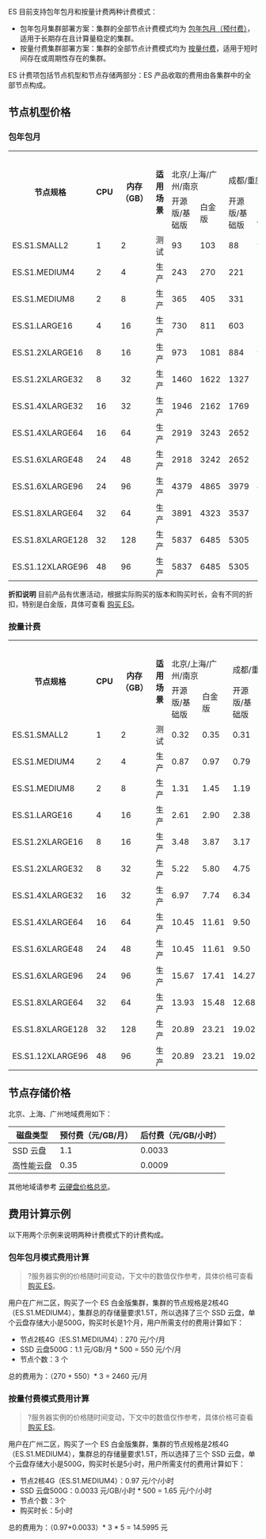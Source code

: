 ES 目前支持包年包月和按量计费两种计费模式：
- 包年包月集群部署方案：集群的全部节点计费模式均为 [包年包月（预付费）](https://cloud.tencent.com/document/product/555/9618)，适用于长期存在且计算量稳定的集群。
- 按量付费集群部署方案：集群的全部节点计费模式均为 [按量付费](https://cloud.tencent.com/document/product/555/9617)，适用于短时间存在或周期性存在的集群。

ES 计费项包括节点机型和节点存储两部分：ES 产品收取的费用由各集群中的全部节点构成。

## 节点机型价格

### 包年包月

<table class="tg">
  <tr>
    <th class="tg-llyw" rowspan="3">节点规格</th>
    <th class="tg-llyw" rowspan="3">CPU</th>
    <th class="tg-llyw" rowspan="3">内存（GB）</th>
    <th class="tg-llyw" rowspan="3">适用场景</th>
    <th class="tg-llyw" colspan="20">预付费（元/个/月）</th>
  </tr>
  <tr>
    <td class="tg-llyw" colspan="2">北京/上海/广州/南京</td>
    <td class="tg-llyw" colspan="2">成都/重庆</td>
		<td class="tg-llyw" colspan="2">上海/深圳金融</td>
    <td class="tg-llyw" colspan="2">中国香港</td>
    <td class="tg-llyw" colspan="2">新加坡</td>
		<td class="tg-llyw" colspan="2">孟买</td>
		<td class="tg-llyw" colspan="2">首尔</td>
    <td class="tg-llyw" colspan="2">硅谷</td>
    <td class="tg-llyw" colspan="2">多伦多</td>
		<td class="tg-llyw" colspan="2">法兰克福</td>
  </tr>
  <tr>
    <td class="tg-llyw">开源版/基础版</td>
    <td class="tg-llyw">白金版</td>
    <td class="tg-llyw">开源版/基础版</td>
    <td class="tg-llyw">白金版</td>
    <td class="tg-llyw">开源版/基础版</td>
    <td class="tg-llyw">白金版</td>
    <td class="tg-llyw">开源版/基础版</td>
    <td class="tg-llyw">白金版</td>
    <td class="tg-llyw">开源版/基础版</td>
    <td class="tg-llyw">白金版</td>
    <td class="tg-llyw">开源版/基础版</td>
    <td class="tg-llyw">白金版</td>
		<td class="tg-llyw">开源版/基础版</td>
    <td class="tg-llyw">白金版</td>
		<td class="tg-llyw">开源版/基础版</td>
    <td class="tg-llyw">白金版</td>
		<td class="tg-llyw">开源版/基础版</td>
    <td class="tg-llyw">白金版</td>
		<td class="tg-llyw">开源版/基础版</td>
    <td class="tg-llyw">白金版</td>
  </tr>
  <tr>
    <td class="tg-0pky">ES.S1.SMALL2</td>
    <td class="tg-0pky">1</td>
    <td class="tg-0pky">2</td>
    <td class="tg-0pky">测试</td>
		<td class="tg-0pky">93</td>
    <td class="tg-0pky">103</td>
    <td class="tg-0pky">88</td>
    <td class="tg-0pky">98</td>
    <td class="tg-0pky">148</td>
    <td class="tg-0pky">164</td>
    <td class="tg-0pky">140</td>
    <td class="tg-0pky">155</td>
    <td class="tg-0pky">140</td>
    <td class="tg-0pky">155</td>
    <td class="tg-0pky">137</td>
    <td class="tg-0pky">152</td>
    <td class="tg-0pky">148</td>
    <td class="tg-0pky">164</td>
		<td class="tg-0pky">132</td>
    <td class="tg-0pky">147</td>
		<td class="tg-0pky">100</td>
		<td class="tg-0pky">111</td>
		<td class="tg-0pky">138</td>
		<td class="tg-0pky">153</td>
  </tr>
  <tr>
    <td class="tg-0pky">ES.S1.MEDIUM4</td>
    <td class="tg-0pky">2</td>
    <td class="tg-0pky">4</td>
    <td class="tg-0pky">生产</td>
    <td class="tg-0pky">243</td>
    <td class="tg-0pky">270</td>
    <td class="tg-0pky">221</td>
    <td class="tg-0pky">246</td>
    <td class="tg-0pky">389</td>
    <td class="tg-0pky">432</td>
    <td class="tg-0pky">324</td>
    <td class="tg-0pky">360</td>
    <td class="tg-0pky">324</td>
    <td class="tg-0pky">360</td>
    <td class="tg-0pky">319</td>
    <td class="tg-0pky">354</td>
		<td class="tg-0pky">338</td>
    <td class="tg-0pky">375</td>
		<td class="tg-0pky">307</td>
    <td class="tg-0pky">341</td>
		<td class="tg-0pky">239</td>
    <td class="tg-0pky">266</td>
		<td class="tg-0pky">312</td>
    <td class="tg-0pky">347</td>
  </tr>
  <tr>
    <td class="tg-0pky">ES.S1.MEDIUM8</td>
    <td class="tg-0pky">2</td>
    <td class="tg-0pky">8</td>
    <td class="tg-0pky">生产</td>
    <td class="tg-0pky">365</td>
    <td class="tg-0pky">405</td>
    <td class="tg-0pky">331</td>
    <td class="tg-0pky">368</td>
    <td class="tg-0pky">583</td>
    <td class="tg-0pky">648</td>
    <td class="tg-0pky">486</td>
    <td class="tg-0pky">540</td>
    <td class="tg-0pky">486</td>
    <td class="tg-0pky">540</td>
    <td class="tg-0pky">477</td>
    <td class="tg-0pky">530</td>
		<td class="tg-0pky">507</td>
    <td class="tg-0pky">563</td>
		<td class="tg-0pky">460</td>
    <td class="tg-0pky">511</td>
		<td class="tg-0pky">358</td>
    <td class="tg-0pky">398</td>
		<td class="tg-0pky">469</td>
    <td class="tg-0pky">521</td>
  </tr>
  <tr>
    <td class="tg-0pky">ES.S1.LARGE16</td>
    <td class="tg-0pky">4</td>
    <td class="tg-0pky">16</td>
    <td class="tg-0pky">生产</td>
    <td class="tg-0pky">730</td>
    <td class="tg-0pky">811</td>
    <td class="tg-0pky">603</td>
    <td class="tg-0pky">737</td>
    <td class="tg-0pky">1166</td>
    <td class="tg-0pky">1296</td>
    <td class="tg-0pky">972</td>
    <td class="tg-0pky">1080</td>
    <td class="tg-0pky">972</td>
    <td class="tg-0pky">1080</td>
    <td class="tg-0pky">955</td>
    <td class="tg-0pky">1061</td>
		<td class="tg-0pky">1013</td>
    <td class="tg-0pky">1126</td>
		<td class="tg-0pky">920</td>
    <td class="tg-0pky">1022</td>
		<td class="tg-0pky">717</td>
    <td class="tg-0pky">797</td>
		<td class="tg-0pky">938</td>
    <td class="tg-0pky">1042</td>
  </tr>
	<tr>
    <td class="tg-0pky">ES.S1.2XLARGE16</td>
    <td class="tg-0pky">8</td>
    <td class="tg-0pky">16</td>
    <td class="tg-0pky">生产</td>
    <td class="tg-0pky">973</td>
    <td class="tg-0pky">1081</td>
    <td class="tg-0pky">884</td>
    <td class="tg-0pky">982</td>
    <td class="tg-0pky">1555</td>
    <td class="tg-0pky">1728</td>
    <td class="tg-0pky">1295</td>
    <td class="tg-0pky">1439</td>
    <td class="tg-0pky">1295</td>
    <td class="tg-0pky">1439</td>
    <td class="tg-0pky">1273</td>
    <td class="tg-0pky">1414</td>
		<td class="tg-0pky">1351</td>
    <td class="tg-0pky">1501</td>
		<td class="tg-0pky">1226</td>
    <td class="tg-0pky">1362</td>
		<td class="tg-0pky">956</td>
    <td class="tg-0pky">1062</td>
		<td class="tg-0pky">1250</td>
    <td class="tg-0pky">1389</td>
  </tr>
  <tr>
    <td class="tg-0pky">ES.S1.2XLARGE32</td>
    <td class="tg-0pky">8</td>
    <td class="tg-0pky">32</td>
    <td class="tg-0pky">生产</td>
    <td class="tg-0pky">1460</td>
    <td class="tg-0pky">1622</td>
    <td class="tg-0pky">1327</td>
    <td class="tg-0pky">1474</td>
    <td class="tg-0pky">2333</td>
    <td class="tg-0pky">2592</td>
    <td class="tg-0pky">1943</td>
    <td class="tg-0pky">2159</td>
    <td class="tg-0pky">1943</td>
    <td class="tg-0pky">2159</td>
    <td class="tg-0pky">1910</td>
    <td class="tg-0pky">2122</td>
		<td class="tg-0pky">2026</td>
    <td class="tg-0pky">2251</td>
		<td class="tg-0pky">1840</td>
    <td class="tg-0pky">2044</td>
		<td class="tg-0pky">1435</td>
    <td class="tg-0pky">1594</td>
		<td class="tg-0pky">1875</td>
    <td class="tg-0pky">2083</td>
  </tr>
  <tr>
    <td class="tg-0pky">ES.S1.4XLARGE32</td>
    <td class="tg-0pky">16</td>
    <td class="tg-0pky">32</td>
    <td class="tg-0pky">生产</td>
    <td class="tg-0pky">1946</td>
    <td class="tg-0pky">2162</td>
    <td class="tg-0pky">1769</td>
    <td class="tg-0pky">1965</td>
    <td class="tg-0pky">3110</td>
    <td class="tg-0pky">3456</td>
    <td class="tg-0pky">2590</td>
    <td class="tg-0pky">2878</td>
    <td class="tg-0pky">2590</td>
    <td class="tg-0pky">2878</td>
    <td class="tg-0pky">2546</td>
    <td class="tg-0pky">2829</td>
		<td class="tg-0pky">2702</td>
    <td class="tg-0pky">3002</td>
		<td class="tg-0pky">2453</td>
    <td class="tg-0pky">2725</td>
		<td class="tg-0pky">1913</td>
    <td class="tg-0pky">2125</td>
		<td class="tg-0pky">2500</td>
    <td class="tg-0pky">2778</td>
  </tr>
  <tr>
    <td class="tg-0pky">ES.S1.4XLARGE64</td>
    <td class="tg-0pky">16</td>
    <td class="tg-0pky">64</td>
    <td class="tg-0pky">生产</td>
    <td class="tg-0pky">2919</td>
    <td class="tg-0pky">3243</td>
    <td class="tg-0pky">2652</td>
    <td class="tg-0pky">2947</td>
    <td class="tg-0pky">4666</td>
    <td class="tg-0pky">5184</td>
    <td class="tg-0pky">3886</td>
    <td class="tg-0pky">4318</td>
    <td class="tg-0pky">3886</td>
    <td class="tg-0pky">4318</td>
    <td class="tg-0pky">3819</td>
    <td class="tg-0pky">4243</td>
		<td class="tg-0pky">4052</td>
    <td class="tg-0pky">4502</td>
		<td class="tg-0pky">3679</td>
    <td class="tg-0pky">4088</td>
		<td class="tg-0pky">2868</td>
    <td class="tg-0pky">3187</td>
		<td class="tg-0pky">3749</td>
    <td class="tg-0pky">4166</td>
  </tr>
	<tr>
    <td class="tg-0pky">ES.S1.6XLARGE48</td>
    <td class="tg-0pky">24</td>
    <td class="tg-0pky">48</td>
    <td class="tg-0pky">生产</td>
    <td class="tg-0pky">2918</td>
    <td class="tg-0pky">3242</td>
    <td class="tg-0pky">2652</td>
    <td class="tg-0pky">2947</td>
    <td class="tg-0pky">4666</td>
    <td class="tg-0pky">5184</td>
    <td class="tg-0pky">3886</td>
    <td class="tg-0pky">4318</td>
    <td class="tg-0pky">3886</td>
    <td class="tg-0pky">4318</td>
    <td class="tg-0pky">3819</td>
    <td class="tg-0pky">4243</td>
		<td class="tg-0pky">4052</td>
    <td class="tg-0pky">4502</td>
		<td class="tg-0pky">3678</td>
    <td class="tg-0pky">4087</td>
		<td class="tg-0pky">2868</td>
    <td class="tg-0pky">3187</td>
		<td class="tg-0pky">3749</td>
    <td class="tg-0pky">4166</td>
  </tr>
	<tr>
    <td class="tg-0pky">ES.S1.6XLARGE96</td>
    <td class="tg-0pky">24</td>
    <td class="tg-0pky">96</td>
    <td class="tg-0pky">生产</td>
    <td class="tg-0pky">4379</td>
    <td class="tg-0pky">4865</td>
    <td class="tg-0pky">3979</td>
    <td class="tg-0pky">4421</td>
    <td class="tg-0pky">6998</td>
    <td class="tg-0pky">7776</td>
    <td class="tg-0pky">5830</td>
    <td class="tg-0pky">6478</td>
    <td class="tg-0pky">5830</td>
    <td class="tg-0pky">6478</td>
    <td class="tg-0pky">5729</td>
    <td class="tg-0pky">6365</td>
		<td class="tg-0pky">6079</td>
    <td class="tg-0pky">6754</td>
		<td class="tg-0pky">5519</td>
    <td class="tg-0pky">6132</td>
		<td class="tg-0pky">4303</td>
    <td class="tg-0pky">4781</td>
		<td class="tg-0pky">5625</td>
    <td class="tg-0pky">6250</td>
  </tr>
		<tr>
    <td class="tg-0pky">ES.S1.8XLARGE64</td>
    <td class="tg-0pky">32</td>
    <td class="tg-0pky">64</td>
    <td class="tg-0pky">生产</td>
    <td class="tg-0pky">3891</td>
    <td class="tg-0pky">4323</td>
    <td class="tg-0pky">3537</td>
    <td class="tg-0pky">3930</td>
    <td class="tg-0pky">6221</td>
    <td class="tg-0pky">6912</td>
    <td class="tg-0pky">5181</td>
    <td class="tg-0pky">5757</td>
    <td class="tg-0pky">5181</td>
    <td class="tg-0pky">5757</td>
    <td class="tg-0pky">5092</td>
    <td class="tg-0pky">5658</td>
		<td class="tg-0pky">5403</td>
    <td class="tg-0pky">6003</td>
		<td class="tg-0pky">4905</td>
    <td class="tg-0pky">5450</td>
		<td class="tg-0pky">3825</td>
    <td class="tg-0pky">4250</td>
		<td class="tg-0pky">5000</td>
    <td class="tg-0pky">5555</td>
  </tr>
			<tr>
    <td class="tg-0pky">ES.S1.8XLARGE128</td>
    <td class="tg-0pky">32</td>
    <td class="tg-0pky">128</td>
    <td class="tg-0pky">生产</td>
    <td class="tg-0pky">5837</td>
    <td class="tg-0pky">6485</td>
    <td class="tg-0pky">5305</td>
    <td class="tg-0pky">5894</td>
    <td class="tg-0pky">9331</td>
    <td class="tg-0pky">10368</td>
    <td class="tg-0pky">7773</td>
    <td class="tg-0pky">8637</td>
    <td class="tg-0pky">7773</td>
    <td class="tg-0pky">8637</td>
    <td class="tg-0pky">7637</td>
    <td class="tg-0pky">8486</td>
		<td class="tg-0pky">8105</td>
    <td class="tg-0pky">9005</td>
		<td class="tg-0pky">7358</td>
    <td class="tg-0pky">8176</td>
		<td class="tg-0pky">5737</td>
    <td class="tg-0pky">6374</td>
		<td class="tg-0pky">7500</td>
    <td class="tg-0pky">8333</td>
  </tr>
	<tr>
    <td class="tg-0pky">ES.S1.12XLARGE96</td>
    <td class="tg-0pky">48</td>
    <td class="tg-0pky">96</td>
    <td class="tg-0pky">生产</td>
    <td class="tg-0pky">5837</td>
    <td class="tg-0pky">6485</td>
    <td class="tg-0pky">5305</td>
    <td class="tg-0pky">5894</td>
    <td class="tg-0pky">9331</td>
    <td class="tg-0pky">10368</td>
    <td class="tg-0pky">7772</td>
    <td class="tg-0pky">8635</td>
    <td class="tg-0pky">7772</td>
    <td class="tg-0pky">8635</td>
    <td class="tg-0pky">7637</td>
    <td class="tg-0pky">8486</td>
		<td class="tg-0pky">8105</td>
    <td class="tg-0pky">9005</td>
		<td class="tg-0pky">7357</td>
    <td class="tg-0pky">8174</td>
		<td class="tg-0pky">5737</td>
    <td class="tg-0pky">6374</td>
		<td class="tg-0pky">7500</td>
    <td class="tg-0pky">8333</td>
  </tr>
</table>

<strong>折扣说明</strong> 
目前产品有优惠活动，根据实际购买的版本和购买时长，会有不同的折扣，特别是白金版，具体可查看 [购买 ES](https://buy.cloud.tencent.com/es)。

### 按量计费

<table class="tg">
  <tr>
    <th class="tg-llyw" rowspan="3">节点规格</th>
    <th class="tg-llyw" rowspan="3">CPU</th>
    <th class="tg-llyw" rowspan="3">内存（GB）</th>
    <th class="tg-llyw" rowspan="3">适用场景</th>
    <th class="tg-llyw" colspan="20">后计费（元/个/小时）</th>
  </tr>
  <tr>
    <td class="tg-llyw" colspan="2">北京/上海/广州/南京</td>
    <td class="tg-llyw" colspan="2">成都/重庆</td>
		<td class="tg-llyw" colspan="2">上海/深圳金融</td>
    <td class="tg-llyw" colspan="2">中国香港</td>
    <td class="tg-llyw" colspan="2">新加坡</td>
		<td class="tg-llyw" colspan="2">孟买</td>
		<td class="tg-llyw" colspan="2">首尔</td>
    <td class="tg-llyw" colspan="2">硅谷</td>
    <td class="tg-llyw" colspan="2">多伦多</td>
		<td class="tg-llyw" colspan="2">法兰克福</td>
  </tr>
  <tr>
    <td class="tg-llyw">开源版/基础版</td>
    <td class="tg-llyw">白金版</td>
    <td class="tg-llyw">开源版/基础版</td>
    <td class="tg-llyw">白金版</td>
    <td class="tg-llyw">开源版/基础版</td>
    <td class="tg-llyw">白金版</td>
    <td class="tg-llyw">开源版/基础版</td>
    <td class="tg-llyw">白金版</td>
    <td class="tg-llyw">开源版/基础版</td>
    <td class="tg-llyw">白金版</td>
    <td class="tg-llyw">开源版/基础版</td>
    <td class="tg-llyw">白金版</td>
		<td class="tg-llyw">开源版/基础版</td>
    <td class="tg-llyw">白金版</td>
		<td class="tg-llyw">开源版/基础版</td>
    <td class="tg-llyw">白金版</td>
		<td class="tg-llyw">开源版/基础版</td>
    <td class="tg-llyw">白金版</td>
		<td class="tg-llyw">开源版/基础版</td>
    <td class="tg-llyw">白金版</td>
  </tr>
  <tr>
    <td class="tg-0pky">ES.S1.SMALL2</td>
    <td class="tg-0pky">1</td>
    <td class="tg-0pky">2</td>
    <td class="tg-0pky">测试</td>
    <td class="tg-0pky">0.32</td>
    <td class="tg-0pky">0.35</td>
    <td class="tg-0pky">0.31</td>
    <td class="tg-0pky">0.34</td>
    <td class="tg-0pky">0.51</td>
    <td class="tg-0pky">0.57</td>
    <td class="tg-0pky">0.27</td>
    <td class="tg-0pky">0.30</td>
    <td class="tg-0pky">0.24</td>
    <td class="tg-0pky">0.27</td>
    <td class="tg-0pky">0.27</td>
    <td class="tg-0pky">0.30</td>
		<td class="tg-0pky">0.26</td>
    <td class="tg-0pky">0.29</td>
		<td class="tg-0pky">0.25</td>
    <td class="tg-0pky">0.28</td>
		<td class="tg-0pky">0.20</td>
		<td class="tg-0pky">0.22</td>
		<td class="tg-0pky">0.27</td>
		<td class="tg-0pky">0.30</td>
  </tr>
  <tr>
    <td class="tg-0pky">ES.S1.MEDIUM4</td>
    <td class="tg-0pky">2</td>
    <td class="tg-0pky">4</td>
    <td class="tg-0pky">生产</td>
    <td class="tg-0pky">0.87</td>
    <td class="tg-0pky">0.97</td>
    <td class="tg-0pky">0.79</td>
    <td class="tg-0pky">0.88</td>
    <td class="tg-0pky">1.40</td>
    <td class="tg-0pky">1.55</td>
    <td class="tg-0pky">0.68</td>
    <td class="tg-0pky">0.75</td>
    <td class="tg-0pky">0.68</td>
    <td class="tg-0pky">0.75</td>
    <td class="tg-0pky">0.65</td>
    <td class="tg-0pky">0.72</td>
		<td class="tg-0pky">0.70</td>
    <td class="tg-0pky">0.78</td>
		<td class="tg-0pky">0.64</td>
    <td class="tg-0pky">0.71</td>
		<td class="tg-0pky">0.50</td>
		<td class="tg-0pky">0.55</td>
		<td class="tg-0pky">0.65</td>
		<td class="tg-0pky">0.72</td>
  </tr>
  <tr>
    <td class="tg-0pky">ES.S1.MEDIUM8</td>
    <td class="tg-0pky">2</td>
    <td class="tg-0pky">8</td>
    <td class="tg-0pky">生产</td>
    <td class="tg-0pky">1.31</td>
    <td class="tg-0pky">1.45</td>
    <td class="tg-0pky">1.19</td>
    <td class="tg-0pky">1.32</td>
    <td class="tg-0pky">2.10</td>
    <td class="tg-0pky">2.33</td>
    <td class="tg-0pky">1.01</td>
    <td class="tg-0pky">1.12</td>
    <td class="tg-0pky">1.01</td>
    <td class="tg-0pky">1.12</td>
    <td class="tg-0pky">0.97</td>
    <td class="tg-0pky">1.08</td>
		<td class="tg-0pky">1.06</td>
    <td class="tg-0pky">1.18</td>
		<td class="tg-0pky">0.95</td>
    <td class="tg-0pky">1.06</td>
		<td class="tg-0pky">0.75</td>
    <td class="tg-0pky">0.83</td>
		<td class="tg-0pky">0.98</td>
    <td class="tg-0pky">1.09</td>
  </tr>
  <tr>
    <td class="tg-0pky">ES.S1.LARGE16</td>
    <td class="tg-0pky">4</td>
    <td class="tg-0pky">16</td>
    <td class="tg-0pky">生产</td>
    <td class="tg-0pky">2.61</td>
    <td class="tg-0pky">2.90</td>
    <td class="tg-0pky">2.38</td>
    <td class="tg-0pky">2.64</td>
    <td class="tg-0pky">4.19</td>
    <td class="tg-0pky">4.65</td>
    <td class="tg-0pky">2.02</td>
    <td class="tg-0pky">2.24</td>
    <td class="tg-0pky">2.02</td>
    <td class="tg-0pky">2.24</td>
    <td class="tg-0pky">1.94</td>
    <td class="tg-0pky">2.16</td>
		<td class="tg-0pky">2.12</td>
    <td class="tg-0pky">2.35</td>
		<td class="tg-0pky">1.91</td>
    <td class="tg-0pky">2.12</td>
		<td class="tg-0pky">1.49</td>
    <td class="tg-0pky">1.66</td>
		<td class="tg-0pky">1.95</td>
    <td class="tg-0pky">2.17</td>
  </tr>
	<tr>
    <td class="tg-0pky">ES.S1.2XLARGE16</td>
    <td class="tg-0pky">8</td>
    <td class="tg-0pky">16</td>
    <td class="tg-0pky">生产</td>
    <td class="tg-0pky">3.48</td>
    <td class="tg-0pky">3.87</td>
    <td class="tg-0pky">3.17</td>
    <td class="tg-0pky">3.52</td>
    <td class="tg-0pky">5.58</td>
    <td class="tg-0pky">6.20</td>
    <td class="tg-0pky">2.69</td>
    <td class="tg-0pky">2.99</td>
    <td class="tg-0pky">2.69</td>
    <td class="tg-0pky">2.99</td>
    <td class="tg-0pky">2.59</td>
    <td class="tg-0pky">2.88</td>
		<td class="tg-0pky">2.82</td>
    <td class="tg-0pky">3.13</td>
		<td class="tg-0pky">2.55</td>
    <td class="tg-0pky">2.83</td>
		<td class="tg-0pky">1.99</td>
    <td class="tg-0pky">2.21</td>
		<td class="tg-0pky">2.60</td>
    <td class="tg-0pky">2.89</td>
  </tr>
  <tr>
    <td class="tg-0pky">ES.S1.2XLARGE32</td>
    <td class="tg-0pky">8</td>
    <td class="tg-0pky">32</td>
    <td class="tg-0pky">生产</td>
    <td class="tg-0pky">5.22</td>
    <td class="tg-0pky">5.80</td>
    <td class="tg-0pky">4.75</td>
    <td class="tg-0pky">5.28</td>
    <td class="tg-0pky">8.37</td>
    <td class="tg-0pky">9.30</td>
    <td class="tg-0pky">4.03</td>
    <td class="tg-0pky">4.48</td>
    <td class="tg-0pky">4.03</td>
    <td class="tg-0pky">4.48</td>
    <td class="tg-0pky">3.89</td>
    <td class="tg-0pky">4.32</td>
		<td class="tg-0pky">4.23</td>
    <td class="tg-0pky">4.70</td>
		<td class="tg-0pky">3.82</td>
    <td class="tg-0pky">4.24</td>
		<td class="tg-0pky">2.98</td>
    <td class="tg-0pky">3.31</td>
		<td class="tg-0pky">3.91</td>
    <td class="tg-0pky">4.34</td>
  </tr>
  <tr>
    <td class="tg-0pky">ES.S1.4XLARGE32</td>
    <td class="tg-0pky">16</td>
    <td class="tg-0pky">32</td>
    <td class="tg-0pky">生产</td>
    <td class="tg-0pky">6.97</td>
    <td class="tg-0pky">7.74</td>
    <td class="tg-0pky">6.34</td>
    <td class="tg-0pky">7.04</td>
    <td class="tg-0pky">11.16</td>
    <td class="tg-0pky">12.40</td>
    <td class="tg-0pky">5.38</td>
    <td class="tg-0pky">5.98</td>
    <td class="tg-0pky">5.38</td>
    <td class="tg-0pky">5.98</td>
    <td class="tg-0pky">5.18</td>
    <td class="tg-0pky">5.76</td>
		<td class="tg-0pky">5.64	</td>
    <td class="tg-0pky">6.27</td>
		<td class="tg-0pky">5.09	</td>
    <td class="tg-0pky">5.65</td>
		<td class="tg-0pky">3.98	</td>
    <td class="tg-0pky">4.42</td>
		<td class="tg-0pky">5.21	</td>
    <td class="tg-0pky">7.79</td>
  </tr>
  <tr>
    <td class="tg-0pky">ES.S1.4XLARGE64</td>
    <td class="tg-0pky">16</td>
    <td class="tg-0pky">64</td>
    <td class="tg-0pky">生产</td>
    <td class="tg-0pky">10.45</td>
    <td class="tg-0pky">11.61</td>
    <td class="tg-0pky">9.50</td>
    <td class="tg-0pky">10.56</td>
    <td class="tg-0pky">16.74</td>
    <td class="tg-0pky">18.60</td>
    <td class="tg-0pky">8.06</td>
    <td class="tg-0pky">8.95</td>
    <td class="tg-0pky">8.06</td>
    <td class="tg-0pky">8.95</td>
    <td class="tg-0pky">7.78</td>
    <td class="tg-0pky">8.64</td>
		<td class="tg-0pky">8.46</td>
    <td class="tg-0pky">9.40</td>
		<td class="tg-0pky">7.63</td>
    <td class="tg-0pky">8.48</td>
		<td class="tg-0pky">5.96</td>
    <td class="tg-0pky">6.62</td>
		<td class="tg-0pky">7.81</td>
    <td class="tg-0pky">8.68</td>
  </tr>
	<tr>
    <td class="tg-0pky">ES.S1.6XLARGE48</td>
    <td class="tg-0pky">24</td>
    <td class="tg-0pky">48</td>
    <td class="tg-0pky">生产</td>
    <td class="tg-0pky">10.45</td>
    <td class="tg-0pky">11.61</td>
    <td class="tg-0pky">9.50</td>
    <td class="tg-0pky">10.56</td>
    <td class="tg-0pky">16.74</td>
    <td class="tg-0pky">18.60</td>
    <td class="tg-0pky">8.07</td>
    <td class="tg-0pky">8.97</td>
    <td class="tg-0pky">8.07</td>
    <td class="tg-0pky">8.97</td>
    <td class="tg-0pky">7.78</td>
    <td class="tg-0pky">8.64</td>
		<td class="tg-0pky">8.46</td>
    <td class="tg-0pky">9.40</td>
		<td class="tg-0pky">7.63</td>
    <td class="tg-0pky">8.48</td>
		<td class="tg-0pky">5.96</td>
    <td class="tg-0pky">6.62</td>
		<td class="tg-0pky">7.81</td>
    <td class="tg-0pky">8.68</td>
  </tr>
	<tr>
    <td class="tg-0pky">ES.S1.6XLARGE96</td>
    <td class="tg-0pky">24</td>
    <td class="tg-0pky">96</td>
    <td class="tg-0pky">生产</td>
    <td class="tg-0pky">15.67</td>
    <td class="tg-0pky">17.41</td>
    <td class="tg-0pky">14.27</td>
    <td class="tg-0pky">15.85</td>
    <td class="tg-0pky">25.11</td>
    <td class="tg-0pky">27.90</td>
    <td class="tg-0pky">12.09</td>
    <td class="tg-0pky">13.43</td>
    <td class="tg-0pky">12.09</td>
    <td class="tg-0pky">13.43</td>
    <td class="tg-0pky">11.66</td>
    <td class="tg-0pky">12.96</td>
		<td class="tg-0pky">12.96</td>
    <td class="tg-0pky">14.10</td>
		<td class="tg-0pky">11.45</td>
    <td class="tg-0pky">12.72</td>
		<td class="tg-0pky">8.95</td>
    <td class="tg-0pky">9.94</td>
		<td class="tg-0pky">11.72</td>
    <td class="tg-0pky">13.02</td>
  </tr>
	<tr>
    <td class="tg-0pky">ES.S1.8XLARGE64</td>
    <td class="tg-0pky">32</td>
    <td class="tg-0pky">64</td>
    <td class="tg-0pky">生产</td>
    <td class="tg-0pky">13.93</td>
    <td class="tg-0pky">15.48</td>
    <td class="tg-0pky">12.68</td>
    <td class="tg-0pky">14.09</td>
    <td class="tg-0pky">22.32</td>
    <td class="tg-0pky">24.80</td>
    <td class="tg-0pky">10.76</td>
    <td class="tg-0pky">11.95</td>
    <td class="tg-0pky">10.76</td>
    <td class="tg-0pky">11.95</td>
    <td class="tg-0pky">10.37</td>
    <td class="tg-0pky">11.52</td>
		<td class="tg-0pky">11.28</td>
    <td class="tg-0pky">12.53</td>
		<td class="tg-0pky">10.17</td>
    <td class="tg-0pky">11.30</td>
		<td class="tg-0pky">7.95</td>
    <td class="tg-0pky">8.83</td>
		<td class="tg-0pky">10.42</td>
    <td class="tg-0pky">11.58</td>
  </tr>
	<tr>
    <td class="tg-0pky">ES.S1.8XLARGE128</td>
    <td class="tg-0pky">32</td>
    <td class="tg-0pky">128</td>
    <td class="tg-0pky">生产</td>
    <td class="tg-0pky">20.89</td>
    <td class="tg-0pky">23.21</td>
    <td class="tg-0pky">19.02</td>
    <td class="tg-0pky">21.13</td>
    <td class="tg-0pky">33.48</td>
    <td class="tg-0pky">37.20</td>
    <td class="tg-0pky">16.12</td>
    <td class="tg-0pky">17.91</td>
    <td class="tg-0pky">16.12</td>
    <td class="tg-0pky">17.91</td>
    <td class="tg-0pky">15.55</td>
    <td class="tg-0pky">17.28</td>
		<td class="tg-0pky">16.92</td>
    <td class="tg-0pky">18.80</td>
		<td class="tg-0pky">15.26</td>
    <td class="tg-0pky">16.96</td>
		<td class="tg-0pky">11.93</td>
    <td class="tg-0pky">13.25</td>
		<td class="tg-0pky">15.62</td>
    <td class="tg-0pky">17.36</td>
  </tr>
	<tr>
    <td class="tg-0pky">ES.S1.12XLARGE96</td>
    <td class="tg-0pky">48</td>
    <td class="tg-0pky">96</td>
    <td class="tg-0pky">生产</td>
    <td class="tg-0pky">20.89</td>
    <td class="tg-0pky">23.21</td>
    <td class="tg-0pky">19.02</td>
    <td class="tg-0pky">21.13</td>
    <td class="tg-0pky">33.48</td>
    <td class="tg-0pky">37.20</td>
    <td class="tg-0pky">16.14</td>
    <td class="tg-0pky">17.93</td>
    <td class="tg-0pky">16.14</td>
    <td class="tg-0pky">17.93</td>
    <td class="tg-0pky">15.55</td>
    <td class="tg-0pky">17.28</td>
		<td class="tg-0pky">16.92</td>
    <td class="tg-0pky">18.80</td>
		<td class="tg-0pky">15.26</td>
    <td class="tg-0pky">16.96</td>
		<td class="tg-0pky">11.93</td>
    <td class="tg-0pky">13.25</td>
		<td class="tg-0pky">15.62</td>
    <td class="tg-0pky">17.36</td>
  </tr>
</table>

## 节点存储价格
北京、上海、广州地域费用如下：

| 磁盘类型 | 预付费（元/GB/月） | 后付费（元/GB/小时） |
|---------|---------|---------|
| SSD 云盘 | 1.1 | 0.0033 | 
| 高性能云盘 | 0.35 | 0.0009 | 

其他地域请参考 [云硬盘价格总览](https://cloud.tencent.com/document/product/362/2413)。

## 费用计算示例 
以下用两个示例来说明两种计费模式下的计费构成。

### 包年包月模式费用计算
>?服务器实例的价格随时间变动，下文中的数值仅作参考，具体价格可查看 [购买 ES](https://buy.cloud.tencent.com/es)。
>
用户在广州二区，购买了一个 ES 白金版集群，集群的节点规格是2核4G（ES.S1.MEDIUM4），集群总的存储量要求1.5T，所以选择了三个 SSD 云盘，单个云盘存储大小是500G，购买时长是1个月，用户所需支付的费用计算如下：
- 节点2核4G（ES.S1.MEDIUM4）：270 元/个/月
- SSD 云盘500G：1.1 元/GB/月 * 500 = 550 元/个/月
- 节点个数：3 个

总的费用为：（270 + 550）\* 3 = 2460 元/月

### 按量付费模式费用计算
>?服务器实例的价格随时间变动，下文中的数值仅作参考，具体价格可查看 [购买 ES](https://buy.cloud.tencent.com/es)。
>
用户在广州二区，购买了一个 ES 白金版集群，集群的节点规格是2核4G（ES.S1.MEDIUM4），集群总的存储量要求1.5T，所以选择了三个 SSD 云盘，单个云盘存储大小是500G，购买时长是5小时，用户所需支付的费用计算如下：
- 节点2核4G（ES.S1.MEDIUM4）：0.97 元/个/小时
- SSD 云盘500G：0.0033 元/GB/小时 * 500 = 1.65 元/个/小时
- 节点个数：3个
- 购买时长：5小时

总的费用为：（0.97+0.0033）* 3 * 5 = 14.5995 元
